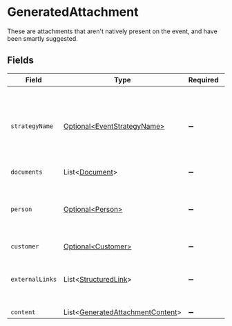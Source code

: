 # GeneratedAttachment

These are attachments that aren't natively present on the event, and have been smartly suggested.


## Fields

| Field                                                                                      | Type                                                                                       | Required                                                                                   | Description                                                                                | Example                                                                                    |
| ------------------------------------------------------------------------------------------ | ------------------------------------------------------------------------------------------ | ------------------------------------------------------------------------------------------ | ------------------------------------------------------------------------------------------ | ------------------------------------------------------------------------------------------ |
| `strategyName`                                                                             | [Optional\<EventStrategyName>](../../models/components/EventStrategyName.md)               | :heavy_minus_sign:                                                                         | The name of method used to surface relevant data for a given calendar event.               |                                                                                            |
| `documents`                                                                                | List\<[Document](../../models/components/Document.md)>                                     | :heavy_minus_sign:                                                                         | N/A                                                                                        |                                                                                            |
| `person`                                                                                   | [Optional\<Person>](../../models/components/Person.md)                                     | :heavy_minus_sign:                                                                         | N/A                                                                                        | {<br/>"name": "George Clooney",<br/>"obfuscatedId": "abc123"<br/>}                         |
| `customer`                                                                                 | [Optional\<Customer>](../../models/components/Customer.md)                                 | :heavy_minus_sign:                                                                         | N/A                                                                                        |                                                                                            |
| `externalLinks`                                                                            | List\<[StructuredLink](../../models/components/StructuredLink.md)>                         | :heavy_minus_sign:                                                                         | A list of links to external sources outside of Glean.                                      |                                                                                            |
| `content`                                                                                  | List\<[GeneratedAttachmentContent](../../models/components/GeneratedAttachmentContent.md)> | :heavy_minus_sign:                                                                         | N/A                                                                                        |                                                                                            |